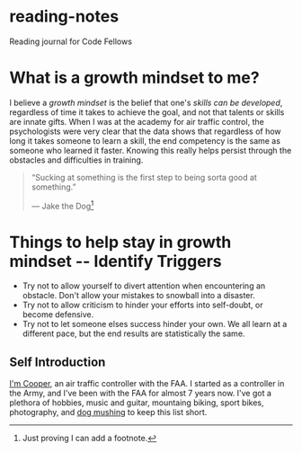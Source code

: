 # reading-notes
Reading journal for Code Fellows

# What is a growth mindset to me?

I believe a *growth mindset* is the belief that one's *skills can be developed*, regardless of time it takes to achieve the goal, and not that talents or skills are innate gifts. When I was at the academy for air traffic control, the psychologists were very clear that the data shows that regardless of how long it takes someone to learn a skill, the end competency is the same as someone who learned it faster. Knowing this really helps persist through the obstacles and difficulties in training. 

> “Sucking at something is the first step to being sorta good at something.”
>    
>   ― Jake the Dog[^1]

# Things to help stay in growth mindset -- Identify Triggers

  - Try not to allow yourself to divert attention when encountering an obstacle. Don't allow your mistakes to snowball into a disaster.
  - Try not to allow criticism to hinder your efforts into self-doubt, or become defensive.
  - Try not to let someone elses success hinder your own. We all learn at a different pace, but the end results are statistically the same.

## Self Introduction

  [I'm Cooper](https://github.com/Cooper-Softdev), an air traffic controller with the FAA. I started as a controller in the Army, and I've been with the FAA for almost 7 years now. I've got a plethora of hobbies, music and guitar, mountaing biking, sport bikes, photography, and [dog mushing](https://imgur.com/a/bpJ8ZgA) to keep this list short.
  
[^1]: Just proving I can add a footnote.

